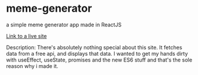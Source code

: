 # meme-generator
a simple meme generator app made in ReactJS


[Link to a live site](https://tubular-sorbet-2cb252.netlify.app/)

Description: There's absolutely nothing special about this site. It fetches data from a free api, and displays that data. I wanted to get my hands dirty with useEffect, useState, promises and the new ES6 stuff and that's the sole reason why i made it.
